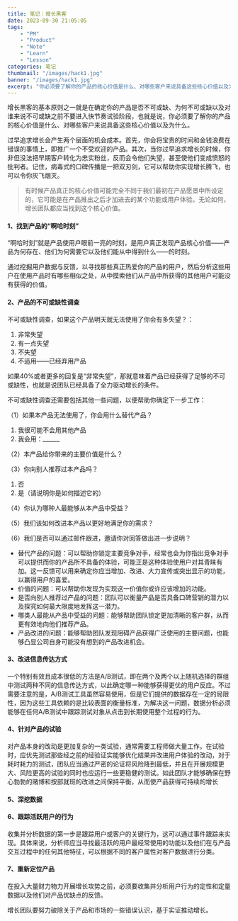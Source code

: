 ```yaml
---
title: 笔记｜增长黑客
date: 2023-09-30 21:05:05
tags: 
    - "PM"
    - "Product"
    - "Note"
    - "Learn"
    - "Lesson"
categories: 笔记
thumbnail: "/images/hack1.jpg"
banner: "/images/hack1.jpg"
excerpt: "你必须要了解你的产品的核心价值是什么、对哪些客户来说具备这些核心价值以及为什么。"
---
```


增长黑客的基本原则之一就是在确定你的产品是否不可或缺、为何不可或缺以及对谁来说不可或缺之前不要进入快节奏试验阶段，也就是说，你必须要了解你的产品的核心价值是什么、对哪些客户来说具备这些核心价值以及为什么。

过早追求增长会产生两个层面的机会成本。首先，你会将宝贵的时间和金钱浪费在错误的事情上，即推广一个不受欢迎的产品。其次，当你过早追求增长的时候，你非但没法把早期客户转化为忠实粉丝，反而会令他们失望，甚至使他们变成愤怒的批判者。记住，病毒式的口碑传播是一把双刃剑，它可以帮助你实现增长腾飞，也可以令你灰飞烟灭。

> 有时候产品真正的核心价值可能完全不同于我们最初在产品愿景中所设定的，它可能是在产品推出之后才加进去的某个功能或用户体验。无论如何，增长团队都应当找到这个核心价值。

#### 1、找到产品的“啊哈时刻”

“啊哈时刻”就是产品使用户眼前一亮的时刻，是用户真正发现产品核心价值——产品为何存在、他们为何需要它以及他们能从中得到什么——的时刻。

通过挖掘用户数据与反馈，以寻找那些真正热爱你的产品的用户，然后分析这些用户在使用产品时有哪些相似之处，从中摸索他们从产品中所获得的其他用户可能没有获得的价值。

#### 2、产品的不可或缺性调查

不可或缺性调查，如果这个产品明天就无法使用了你会有多失望？：

1. 非常失望
2. 有一点失望
3. 不失望
4. 不适用——已经弃用产品

如果40%或者更多的回复是“非常失望”，那就意味着产品已经获得了足够的不可或缺性，也就是说团队已经具备了全力驱动增长的条件。

不可或缺性调查还需要包括其他一些问题，以便帮助你确定下一步工作：

（1）如果本产品无法使用了，你会用什么替代产品？

1. 我很可能不会用其他产品
2. 我会用：______

（2）本产品给你带来的主要价值是什么？

（3）你向别人推荐过本产品吗？

1. 否
2. 是（请说明你是如何描述它的）

（4）你认为哪种人最能够从本产品中受益？

（5）我们该如何改进本产品以更好地满足你的需求？

（6）我们是否可以通过邮件跟进，邀请你对回答做出进一步说明？

- 替代产品的问题：可以帮助你锁定主要竞争对手，经常也会为你指出竞争对手可以提供而你的产品所不具备的体验，可能正是这种体验使用户对其青睐有加。这一反馈可以用来确定你应当增加、改进、大力宣传或突出显示的功能，以赢得用户的喜爱。
- 价值的问题：可以帮助你发现为实现这一价值你或许应该增加的功能。
- 是否向别人推荐过产品的问题：团队可以衡量产品是否具备口碑营销的潜力以及探究如何最大限度地发挥这一潜力。
- 哪类人最能从产品中受益的问题：能够帮助团队锁定更加清晰的客户群，从而更有效地向他们推荐产品。
- 产品改进的问题：能够帮助团队发现阻碍产品获得广泛使用的主要问题，也能够凸显公司自身可能没有想到的产品改进机会。

#### 3、改进信息传达方式

一个特别有效且成本很低的方法是A/B测试，即在两个及两个以上随机选择的群组中测试两种不同的信息传达方式，以此确定哪一种能够获得更优的用户反应。不过需要注意的是，A/B测试工具虽然容易使用，但是它们提供的数据存在一定的局限性，因为这些工具依赖的是比较表面的衡量标准，为解决这一问题，数据分析必须能够在任何A/B测试中跟踪测试对象从点击到长期使用整个过程的行为。

#### 4、针对产品的试验

对产品本身的改动是更加复杂的一类试验，通常需要工程师做大量工作。在试验时，应优先测试那些经之前的经验证实能够优化结果并改进用户体验的改动，对于耗时耗力的测试，团队应当通过严密的论证将风险降到最低，并且在开展规模更大、风险更高的试验的同时也应运行一些更稳健的测试。如此团队才能够确保在野心勃勃的赌博和按部就班的改进之间保持平衡，从而使产品获得可持续的增长

#### 5、深挖数据

#### 6、跟踪活跃用户的行为

收集并分析数据的第一步是跟踪用户或客户的关键行为，这可以通过事件跟踪来实现。具体来说，分析师应当寻找最活跃的用户最经常使用的功能以及他们在与产品交互过程中的任何其他特征，可以根据不同的客户属性对客户数据进行分类。

#### 7、重新定位产品

在投入大量财力物力开展增长攻势之前，必须要收集并分析用户行为的定性和定量数据以及他们对产品优缺点的反馈。

增长团队要努力破除关于产品和市场的一些错误认识，基于实证推动增长。
